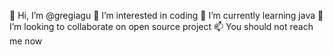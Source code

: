 👋 Hi, I’m @gregiagu
👀 I’m interested in coding
🌱 I’m currently learning java
💞️ I’m looking to collaborate on open source project
📫 You should not reach me now
